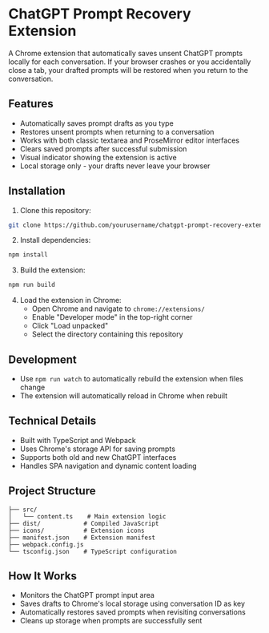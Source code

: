 # ChatGPT Prompt Recovery Extension

A Chrome extension that automatically saves unsent ChatGPT prompts locally for each conversation. If your browser crashes or you accidentally close a tab, your drafted prompts will be restored when you return to the conversation.

## Features

- Automatically saves prompt drafts as you type
- Restores unsent prompts when returning to a conversation
- Works with both classic textarea and ProseMirror editor interfaces
- Clears saved prompts after successful submission
- Visual indicator showing the extension is active
- Local storage only - your drafts never leave your browser

## Installation

1. Clone this repository:
```bash
git clone https://github.com/yourusername/chatgpt-prompt-recovery-extension.git
```

2. Install dependencies:
```bash
npm install
```

3. Build the extension:
```bash
npm run build
```

4. Load the extension in Chrome:
   - Open Chrome and navigate to `chrome://extensions/`
   - Enable "Developer mode" in the top-right corner
   - Click "Load unpacked"
   - Select the directory containing this repository

## Development

- Use `npm run watch` to automatically rebuild the extension when files change
- The extension will automatically reload in Chrome when rebuilt

## Technical Details

- Built with TypeScript and Webpack
- Uses Chrome's storage API for saving prompts
- Supports both old and new ChatGPT interfaces
- Handles SPA navigation and dynamic content loading

## Project Structure

```
├── src/
│   └── content.ts    # Main extension logic
├── dist/            # Compiled JavaScript
├── icons/           # Extension icons
├── manifest.json    # Extension manifest
├── webpack.config.js
└── tsconfig.json    # TypeScript configuration
```

## How It Works

- Monitors the ChatGPT prompt input area
- Saves drafts to Chrome's local storage using conversation ID as key
- Automatically restores saved prompts when revisiting conversations
- Cleans up storage when prompts are successfully sent
